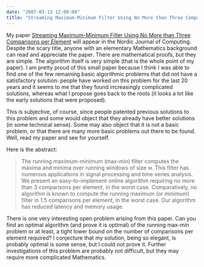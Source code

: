 ```yaml
---
date: "2007-03-13 12:00:00"
title: "Streaming Maximum-Minimum Filter Using No More than Three Comparisons per Element"
---
```




My paper [Streaming Maximum-Minimum Filter Using No More than Three Comparisons per Element](http://arxiv.org/abs/cs/0610046) will appear in the Nordic Journal of Computing. Despite the scary title, anyone with an elementary Mathematics background can read and appreciate the paper. There are mathematical proofs, but they are simple. The algorithm itself is very simple (that is the whole point of my paper). I am pretty proud of this small paper because I think I was able to find one of the few remaining basic algorithmic problems that did not have a satisfactory solution: people have worked on this problem for the last 20 years and it seems to me that they found increasingly complicated solutions, whereas what I propose goes back to the roots (it looks a lot like the early solutions that were proposed).

This is subjective, of course, since people patented previous solutions to this problem and some would object that they already have better solutions (in some technical sense). Some may also object that it is not a basic problem, or that there are many more basic problems out there to be found. Well, read my paper and see for yourself.

Here is the abstract:

>The running maximum-minimum (max-min) filter computes the maxima and minima over running windows of size w. This filter has numerous applications in signal processing and time series analysis. We present an easy-to-implement online algorithm requiring no more than 3 comparisons per element, in the worst case. Comparatively, no algorithm is known to compute the running maximum (or minimum) filter in 1.5 comparisons per element, in the worst case. Our algorithm has reduced latency and memory usage.


There is one very interesting open problem arising from this paper. Can you find an optimal algorithm (and prove it is optimal) of the running max-min problem or at least, a tight lower bound on the number of comparisons per element required? I conjecture that my solution, being so elegant, is probably optimal is some sense, but I could not prove it. Further investigations of this problem are probably not difficult, but they may require more complicated Mathematics.

